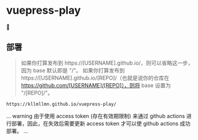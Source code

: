# vuepress-play

:apple:

## 部署

> 如果你打算发布到 https://[USERNAME].github.io/，则可以省略这一步，因为 base 默认即是 "/"。
> 如果你打算发布到 https://[USERNAME].github.io/[REPO]/（也就是说你的仓库在 https://github.com/[USERNAME]/[REPO]），则将 base 设置为 "/[REPO]/"。

```
https://kllmllmn.github.io/vuepress-play/
```

... warning
由于使用 access token (存在有效期限制) 来通过 github actions 进行部署，因此，在失效后需要更新 access token 才可以使 github actions 成功部署。
...
